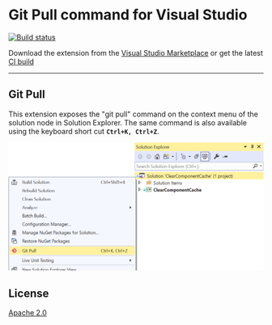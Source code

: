 # Git Pull command for Visual Studio

[![Build status](https://ci.appveyor.com/api/projects/status/gqt5p9jo2qc3jxvi?svg=true)](https://ci.appveyor.com/project/madskristensen/gitpull)

Download the extension from the [Visual Studio Marketplace](https://marketplace.visualstudio.com/items?itemName=MadsKristensen.VsctIntellisense) or get the latest [CI build](http://vsixgallery.com/extension/c71355fb-bd6f-4235-a3b0-0ebaa2bad36f/)

--------------------------------------

## Git Pull
This extension exposes the "git pull" command on the context menu of the solution node in Solution Explorer. The same command is also available using the keyboard short cut **`Ctrl+K, Ctrl+Z`**.

![Guids and IDs](art/context-menu.png)

## License
[Apache 2.0](LICENSE)